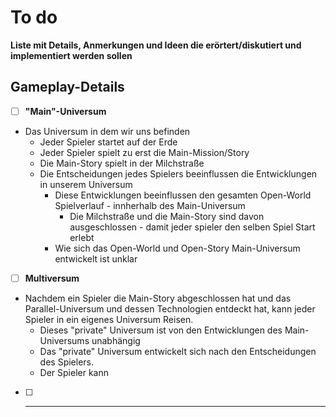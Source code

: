 # To do
**Liste mit Details, Anmerkungen und Ideen die erörtert/diskutiert und implementiert werden sollen**

## Gameplay-Details

- [ ] **"Main"-Universum**
- Das Universum in dem wir uns befinden
    - Jeder Spieler startet auf der Erde
    - Jeder Spieler spielt zu erst die Main-Mission/Story
    - Die Main-Story spielt in der Milchstraße
    - Die Entscheidungen jedes Spielers beeinflussen die Entwicklungen in unserem Universum
        - Diese Entwicklungen beeinflussen den gesamten Open-World Spielverlauf - innherhalb des Main-Universum
            - Die Milchstraße und die Main-Story sind davon ausgeschlossen - damit jeder spieler den selben Spiel Start erlebt
        - Wie sich das Open-World und Open-Story Main-Universum entwickelt ist unklar

- [ ] **Multiversum**
- Nachdem ein Spieler die Main-Story abgeschlossen hat und das Parallel-Universum und dessen Technologien entdeckt hat, kann jeder Spieler in ein eigenes Universum Reisen.
    - Dieses "private" Universum ist von den Entwicklungen des Main-Universums unabhängig
    - Das "private" Universum entwickelt sich nach den Entscheidungen des Spielers.
    - Der Spieler kann 


- [ ] ****